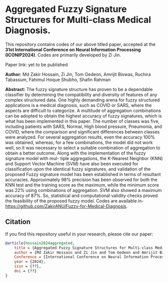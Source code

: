 # Aggregated Fuzzy Signature Structures for Multi-class Medical Diagnosis. 
This repository contains codes of our above titled paper, accepted at the **31st International Conference on Neural Information Processing (ICONIP2024)**. Codes are primarily developed by Zi Jin.

Paper link: yet to be published

**Author**: Md Zakir Hossain, Zi Jin, Tom Gedeon, Amrijit Biswas, Ruchira Tabassum, Fahimul Hoque Shubho, Shafin Rahman <br>

**Abstract:** The fuzzy signature structure has proven to be a dependable classifier by determining the compatibility and diversity of features
of any complex structured data. One highly demanding arena for fuzzy
structured applications is a medical diagnosis, such as COVID or SARS,
where the aspects are difficult to categorize. A multitude of aggregation combinations can be adopted to obtain the highest accuracy of
fuzzy signatures, which is what has been implemented in this paper.
The number of classes was five, including patients with SARS, Normal,
High blood pressure, Pneumonia, and COVID, where the comparison
and significant differences between classes were analyzed. For several aggregation results, even the accuracy 100% was obtained, whereas, for a
few combinations, the model did not work well, so it was necessary to
select a suitable combination of aggregation to obtain a better outcome.
Along with the implementation of the fuzzy signature model with mul-
tiple aggregations, the K-Nearest Neighbor (KNN) and Support Vector
Machine (SVM) have also been executed for classification upon the identical fuzzy signatures, and validation of the proposed Fuzzy signature
model has been established in terms of resultant accuracies. Approximately 98% precision has been observed for both the KNN test and
the training score as the maximum, while the minimum score was 22%
using combinations of aggregation. SVM also showed a maximum accuracy of 87%. So, statistical and computational validity checks proved the
feasibility of the proposed fuzzy model. Codes are available in- https://github.com/ZakirANU/Fuzzy-for-Medical-Diagnosis.

## Citation
If you find this repository useful in your research, please cite our paper:
```bibtex
@article{hossain2024aggregated,
    title = {Aggregated Fuzzy Signature Structures for Multi-class Medical Diagnosis},
    author = {Md Zakir Hossain and Zi Jin and Tom Gedeon and Amrijit Biswas and Ruchira Tabassum and Fahimul Hoque Shubho and Shafin Rahman},
    Conference = {International Conference on Neural Information Processing},
    year = {2024},
    issn = {??},
    doi = {??}
}
```
